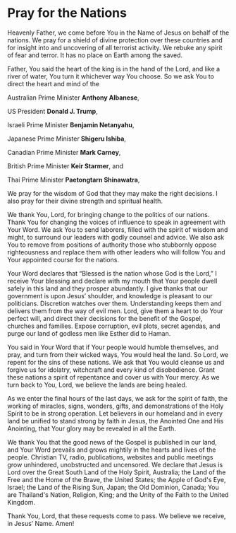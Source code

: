 # Pray for the Nations

Heavenly Father, we come before You in the Name of Jesus on behalf of the nations. We pray for a shield of divine protection over these countries and for insight into and uncovering of all terrorist activity. We rebuke any spirit of fear and terror. It has no place on Earth among the saved.

Father, You said the heart of the king is in the hand of the Lord, and like a river of water, You turn it whichever way You choose. So we ask You to direct the heart and mind of the

Australian Prime Minister __Anthony Albanese__,

US President __Donald J. Trump__,

Israeli Prime Minister __Benjamin Netanyahu__,

Japanese Prime Minister __Shigeru Ishiba__,

Canadian Prime Minister __Mark Carney__,

British Prime Minister __Keir Starmer__, and

Thai Prime Minister __Paetongtarn Shinawatra__,

We pray for the wisdom of God that they may make the right decisions. I also pray for their divine strength and spiritual health.

We thank You, Lord, for bringing change to the politics of our nations. Thank You for changing the voices of influence to speak in agreement with Your Word. We ask You to send laborers, filled with the spirit of wisdom and might, to surround our leaders with godly counsel and advice. We also ask You to remove from positions of authority those who stubbornly oppose righteousness and replace them with other leaders who will follow You and Your appointed course for the nations.

Your Word declares that “Blessed is the nation whose God is the Lord,” I receive Your blessing and declare with my mouth that Your people dwell safely in this land and they prosper abundantly. I give thanks that our government is upon Jesus’ shoulder, and knowledge is pleasant to our politicians. Discretion watches over them. Understanding keeps them and delivers them from the way of evil men. Lord, give them a heart to do Your perfect will, and direct their decisions for the benefit of the Gospel, churches and families. Expose corruption, evil plots, secret agendas, and purge our land of godless men like Esther did to Haman.

You said in Your Word that if Your people would humble themselves, and pray, and turn from their wicked ways, You would heal the land. So Lord, we repent for the sins of these nations. We ask that You would cleanse us and forgive us for idolatry, witchcraft and every kind of disobedience. Grant these nations a spirit of repentance and cover us with Your mercy. As we turn back to You, Lord, we believe the lands are being healed.

As we enter the final hours of the last days, we ask for the spirit of faith, the working of miracles, signs, wonders, gifts, and demonstrations of the Holy Spirit to be in strong operation. Let believers in our homeland and in every land be unified to stand strong by faith in Jesus, the Anointed One and His Anointing, that Your glory may be revealed in all the Earth.

We thank You that the good news of the Gospel is published in our land, and Your Word prevails and grows mightily in the hearts and lives of the people. Christian TV, radio, publications, websites and public meetings grow unhindered, unobstructed and uncensored. We declare that Jesus is Lord over the Great South Land of the Holy Spirit, Australia; the Land of the Free and the Home of the Brave, the United States; the Apple of God's Eye, Israel; the Land of the Rising Sun, Japan; the Old Dominion, Canada; You are Thailand's Nation, Religion, King; and the Unity of the Faith to the United Kingdom.

Thank You, Lord, that these requests come to pass. We believe we receive, in Jesus’ Name. Amen!
